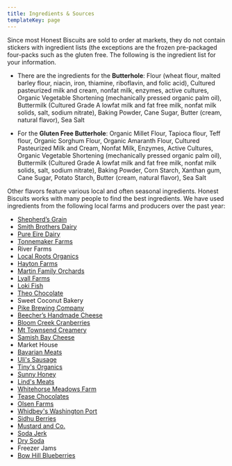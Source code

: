 ```yaml
---
title: Ingredients & Sources
templateKey: page
---
```

Since most Honest Biscuits are sold to order at markets, they do not contain stickers with ingredient lists (the exceptions are the frozen pre-packaged four-packs such as the gluten free.  The following is the ingredient list for your information.

- There are the ingredients for the **Butterhole**:
Flour (wheat flour, malted barley flour, niacin, iron, thiamine, riboflavin, and folic acid), Cultured pasteurized milk and cream, nonfat milk, enzymes, active cultures, Organic Vegetable Shortening (mechanically pressed organic palm oil), Buttermilk (Cultured Grade A lowfat milk and fat free milk, nonfat milk solids, salt, sodium nitrate), Baking Powder, Cane Sugar, Butter (cream, natural flavor), Sea Salt

- For the **Gluten Free Butterhole**:
Organic Millet Flour, Tapioca flour, Teff flour, Organic Sorghum Flour, Organic Amaranth Flour, Cultured Pasteurized Milk and Cream, Nonfat Milk, Enzymes, Active Cultures, Organic Vegetable Shortening (mechanically pressed organic palm oil), Buttermilk (Cultured Grade A lowfat milk and fat free milk, nonfat milk solids, salt, sodium nitrate), Baking Powder, Corn Starch, Xanthan gum, Cane Sugar, Potato Starch, Butter (cream, natural flavor), Sea Salt 

Other flavors feature various local and often seasonal ingredients.  Honest Biscuits works with many people to find the best ingredients.  We have used ingredients from the following local farms and producers over the past year:

- [Shepherd’s Grain](https://www.shepherdsgrain.com/)
- [Smith Brothers Dairy](https://www.smithbrothersfarms.com/)
- [Pure Eire Dairy](https://www.pureeiredairy.com/)
- [Tonnemaker Farms](http://tonnemaker.com/index.html)
- River Farms
- [Local Roots Organics](http://localrootsfarm.com/)
- [Hayton Farms](http://www.haytonfarmsberries.com/)
- [Martin Family Orchards](https://www.facebook.com/Martin-Family-Orchard-144950508855412/)
- [Lyall Farms](https://www.facebook.com/Lyall-Farms-489650207715012/)
- [Loki Fish](https://www.lokifish.com/)
- [Theo Chocolate](https://www.theochocolate.com/)
- Sweet Coconut Bakery
- [Pike Brewing Company](https://www.pikebrewing.com/)
- [Beecher’s Handmade Cheese](http://beechershandmadecheese.com/)
- [Bloom Creek Cranberries](http://bloomcreekcranberries.com/)
- [Mt Townsend Creamery](https://mttownsendcreamery.com/)
- [Samish Bay Cheese](http://samishbay.com/)
- Market House
- [Bavarian Meats](https://www.bavarianmeats.com/)
- [Uli's Sausage](https://ulisfamoussausage.com/)
- [Tiny's Organics](https://www.facebook.com/TinysOrganic/)
- [Sunny Honey](https://www.sunnyhoneyco.com/)
- [Lind's Meats](http://www.lindsmeats.com/)
- [Whitehorse Meadows Farm](http://whitehorsemeadowsfarm.com/)
- [Tease Chocolates](https://www.teasechocolates.com/)
- [Olsen Farms](http://www.olsencustomfarms.com/)
- [Whidbey's Washington Port](http://whidbeyislandwinery.com/)
- [Sidhu Berries](https://sidhuberries.wordpress.com/)
- [Mustard and Co.](https://www.mustardandco.com/)
- [Soda Jerk](http://www.sodajerksoda.com/)
- [Dry Soda](https://www.drysoda.com/)
- Freezer Jams
- [Bow Hill Blueberries](https://www.bowhillblueberries.com/)

